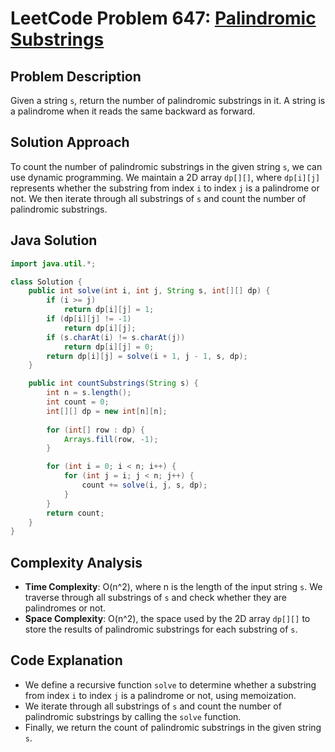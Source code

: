 # LeetCode Problem 647: [Palindromic Substrings](https://leetcode.com/problems/palindromic-substrings/)

## Problem Description

Given a string `s`, return the number of palindromic substrings in it. A string is a palindrome when it reads the same backward as forward.

## Solution Approach

To count the number of palindromic substrings in the given string `s`, we can use dynamic programming. We maintain a 2D array `dp[][]`, where `dp[i][j]` represents whether the substring from index `i` to index `j` is a palindrome or not. We then iterate through all substrings of `s` and count the number of palindromic substrings.

## Java Solution

```java
import java.util.*;

class Solution {
    public int solve(int i, int j, String s, int[][] dp) {
        if (i >= j)
            return dp[i][j] = 1;
        if (dp[i][j] != -1)
            return dp[i][j];
        if (s.charAt(i) != s.charAt(j))
            return dp[i][j] = 0;
        return dp[i][j] = solve(i + 1, j - 1, s, dp);
    }

    public int countSubstrings(String s) {
        int n = s.length();
        int count = 0;
        int[][] dp = new int[n][n];
        
        for (int[] row : dp) {
            Arrays.fill(row, -1);
        }

        for (int i = 0; i < n; i++) {
            for (int j = i; j < n; j++) {
                count += solve(i, j, s, dp);
            }
        }
        return count;
    }
}
```

## Complexity Analysis

- **Time Complexity**: O(n^2), where n is the length of the input string `s`. We traverse through all substrings of `s` and check whether they are palindromes or not.
- **Space Complexity**: O(n^2), the space used by the 2D array `dp[][]` to store the results of palindromic substrings for each substring of `s`.

## Code Explanation

- We define a recursive function `solve` to determine whether a substring from index `i` to index `j` is a palindrome or not, using memoization.
- We iterate through all substrings of `s` and count the number of palindromic substrings by calling the `solve` function.
- Finally, we return the count of palindromic substrings in the given string `s`.

